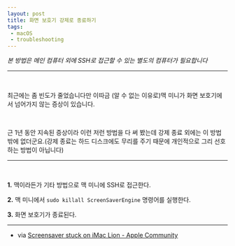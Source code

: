 ```yaml
---
layout: post
title: 화면 보호기 강제로 종료하기
tags: 
 - macOS
 - troubleshooting
---
```


*본 방법은 메인 컴퓨터 외에 SSH로 접근할 수 있는 별도의 컴퓨터가 필요합니다*

------

<br>

최근에는 좀 빈도가 줄었습니다만 이따금 (알 수 없는 이유로)맥 미니가 화면 보호기에서 넘어가지 않는 증상이 있습니다.

<br>

근 1년 동안 지속된 증상이라 이런 저런 방법을 다 써 봤는데 강제 종료 외에는 이 방법 밖에 없더군요.(강제 종료는 하드 디스크에도 무리를 주기 때문에 개인적으로 그리 선호하는 방법이 아닙니다)
<br>

- - -
<br>

**1\.** 맥이라든가 기타 방법으로 맥 미니에 SSH로 접근한다.

**2\.** 맥 미니에서 `sudo killall ScreenSaverEngine` 명령어를 실행한다.

**3\.** 화면 보호기가 종료된다.

- - -

- via [Screensaver stuck on iMac Lion - Apple Community](https://discussions.apple.com/thread/3784621)
